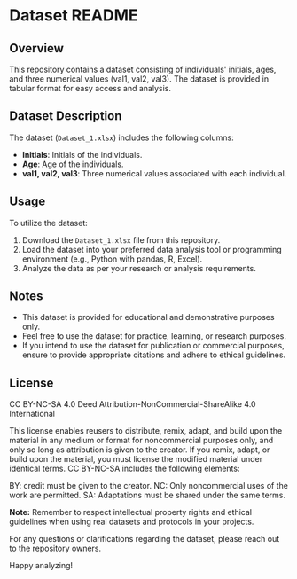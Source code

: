 # Dataset README

## Overview

This repository contains a dataset consisting of individuals' initials, ages, and three numerical values (val1, val2, val3). The dataset is provided in tabular format for easy access and analysis.

## Dataset Description

The dataset (`Dataset_1.xlsx`) includes the following columns:

- **Initials**: Initials of the individuals.
- **Age**: Age of the individuals.
- **val1, val2, val3**: Three numerical values associated with each individual.

## Usage

To utilize the dataset:

1. Download the `Dataset_1.xlsx` file from this repository.
2. Load the dataset into your preferred data analysis tool or programming environment (e.g., Python with pandas, R, Excel).
3. Analyze the data as per your research or analysis requirements.

## Notes

- This dataset is provided for educational and demonstrative purposes only.
- Feel free to use the dataset for practice, learning, or research purposes.
- If you intend to use the dataset for publication or commercial purposes, ensure to provide appropriate citations and adhere to ethical guidelines.

## License

CC BY-NC-SA 4.0 Deed Attribution-NonCommercial-ShareAlike 4.0 International

This license enables reusers to distribute, remix, adapt, and build upon the material in any medium or format for noncommercial purposes only, and only so long as attribution is given to the creator. If you remix, adapt, or build upon the material, you must license the modified material under identical terms. CC BY-NC-SA includes the following elements:

BY: credit must be given to the creator. NC: Only noncommercial uses of the work are permitted. SA: Adaptations must be shared under the same terms.

**Note:** Remember to respect intellectual property rights and ethical guidelines when using real datasets and protocols in your projects.

For any questions or clarifications regarding the dataset, please reach out to the repository owners.

Happy analyzing!
